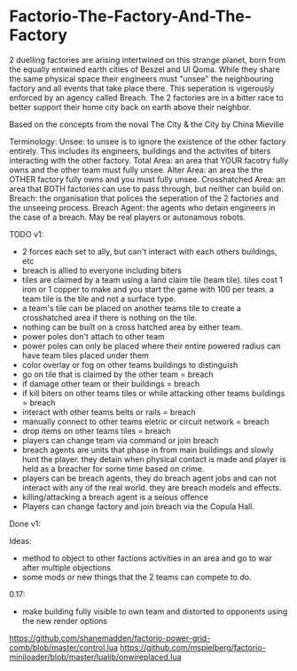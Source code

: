 # Factorio-The-Factory-And-The-Factory

2 duelling factories are arising intertwined on this strange planet, born from the equally entwined earth cities of Beszel and UI Qoma. While they share the same physical space their engineers must "unsee" the neighbouring factory and all events that take place there. This seperation is vigerously enforced by an agency called Breach. The 2 factories are in a bitter race to better support their home city back on earth above their neighbor.

Based on the concepts from the noval The City & the City by China Mieville



Terminology:
Unsee: to unsee is to ignore the existence of the other factory entirely. This includes its engineers, buildings and the activites of biters interacting with the other factory.
Total Area: an area that YOUR facotry fully owns and the other team must fully unsee.
Alter Area: an area the the OTHER factory fully owns and you must fully unsee.
Crosshatched Area: an area that BOTH factories can use to pass through, but neither can build on.
Breach: the organisation that polices the seperation of the 2 factories and the unseeing process.
Breach Agent: the agents who detain engineers in the case of a breach. May be real players or autonamous robots.



TODO v1:
 - 2 forces each set to ally, but can't interact with each others buildings, etc
 - breach is allied to everyone including biters
 - tiles are claimed by a team using a land claim tile (team tile). tiles cost 1 iron or 1 copper to make and you start the game with 100 per team. a team tile is the tile and not a surface type.
 - a team's tile can be placed on another teams tile to create a crosshatched area if there is nothing on the tile.
 - nothing can be built on a cross hatched area by either team.
 - power poles don't attach to other team
 - power poles can only be placed where their entire powered radius can have team tiles placed under them
 - color overlay or fog on other teams buildings to distinguish
 - go on tile that is claimed by the other team = breach
 - if damage other team or their buildings = breach
 - if kill biters on other teams tiles or while attacking other teams buildings = breach
 - interact with other teams belts or rails = breach
 - manually connect to other teams eletric or circuit network = breach
 - drop items on other teams tiles = breach
 - players can change team via command or join breach
 - breach agents are units that phase in from main buildings and slowly hunt the player. they detain when physical contact is made and player is held as a breacher for some time based on crime.
 - players can be breach agents, they do breach agent jobs and can not interact with any of the real world. they are breach models and effects.
 - killing/attacking a breach agent is a seious offence
 - Players can change factory and join breach via the Copula Hall.


Done v1:


 Ideas:
 - method to object to other factions activities in an area and go to war after multiple objections
 - some mods or new things that the 2 teams can compete to do.


0.17:
 - make building fully visible to own team and distorted to opponents using the new render options




https://github.com/shanemadden/factorio-power-grid-comb/blob/master/control.lua
https://github.com/mspielberg/factorio-miniloader/blob/master/lualib/onwireplaced.lua
